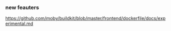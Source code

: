 
### new feauters 


https://github.com/moby/buildkit/blob/master/frontend/dockerfile/docs/experimental.md
